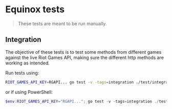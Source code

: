 # Equinox tests

> These tests are meant to be run manually.

## Integration

The objective of these tests is to test some methods from different games against the live Riot Games API, making sure the different http methods are working as intended.

Run tests using:

```bash
RIOT_GAMES_API_KEY=RGAPI... go test -v -tags=integration ./test/integration
```

or if using PowerShell:

```powershell
$env:RIOT_GAMES_API_KEY="RGAPI..."; go test -v -tags=integration ./test/integration; Remove-Item Env:RIOT_GAMES_API_KEY
```

